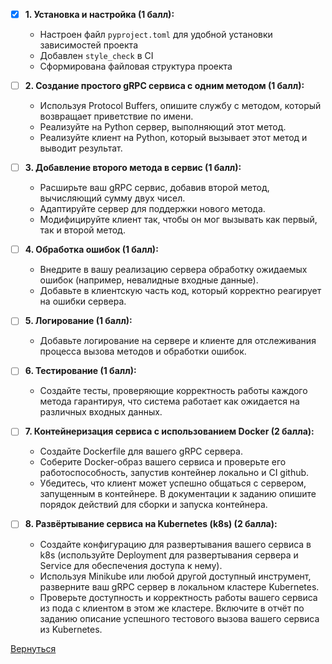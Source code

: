 - [X] **1. Установка и настройка (1 балл):**

  - Настроен файл `pyproject.toml` для удобной установки зависимостей проекта
  - Добавлен `style_check` в СI 
  - Сформирована файловая структура проекта

- [ ] **2. Создание простого gRPC сервиса с одним методом (1 балл):**

  - Используя Protocol Buffers, опишите службу с методом, который возвращает приветствие по имени.
  - Реализуйте на Python сервер, выполняющий этот метод.
  - Реализуйте клиент на Python, который вызывает этот метод и выводит результат.

- [ ] **3. Добавление второго метода в сервис (1 балл):**

  - Расширьте ваш gRPC сервис, добавив второй метод, вычисляющий сумму двух чисел.
  - Адаптируйте сервер для поддержки нового метода.
  - Модифицируйте клиент так, чтобы он мог вызывать как первый, так и второй метод.

- [ ] **4. Обработка ошибок (1 балл):**

  - Внедрите в вашу реализацию сервера обработку ожидаемых ошибок (например, невалидные входные данные).
  - Добавьте в клиентскую часть код, который корректно реагирует на ошибки сервера.

- [ ] **5. Логирование (1 балл):**

  - Добавьте логирование на сервере и клиенте для отслеживания процесса вызова методов и обработки ошибок.

- [ ] **6. Тестирование (1 балл):**

  - Создайте тесты, проверяющие корректность работы каждого метода гарантируя, что система работает как ожидается на
    различных входных данных.

- [ ] **7. Контейнеризация сервиса с использованием Docker (2 балла):**

  - Создайте Dockerfile для вашего gRPC сервера.
  - Соберите Docker-образ вашего сервиса и проверьте его работоспособность, запустив контейнер локально и CI github.
  - Убедитесь, что клиент может успешно общаться с сервером, запущенным в контейнере. В документации к заданию опишите
    порядок действий для сборки и запуска контейнера.

- [ ] **8. Развёртывание сервиса на Kubernetes (k8s) (2 балла):**

  - Создайте конфигурацию для развертывания вашего сервиса в k8s (используйте Deployment для развертывания сервера и
    Service для обеспечения доступа к нему).
  - Используя Minikube или любой другой доступный инструмент, разверните ваш gRPC сервер в локальном кластере Kubernetes.
  - Проверьте доступность и корректность работы вашего сервиса из пода с клиентом в этом же кластере. Включите в отчёт по
    заданию описание успешного тестового вызова вашего сервиса из Kubernetes.

[Вернуться][main]

[main]: ../../README.md "содержание"
